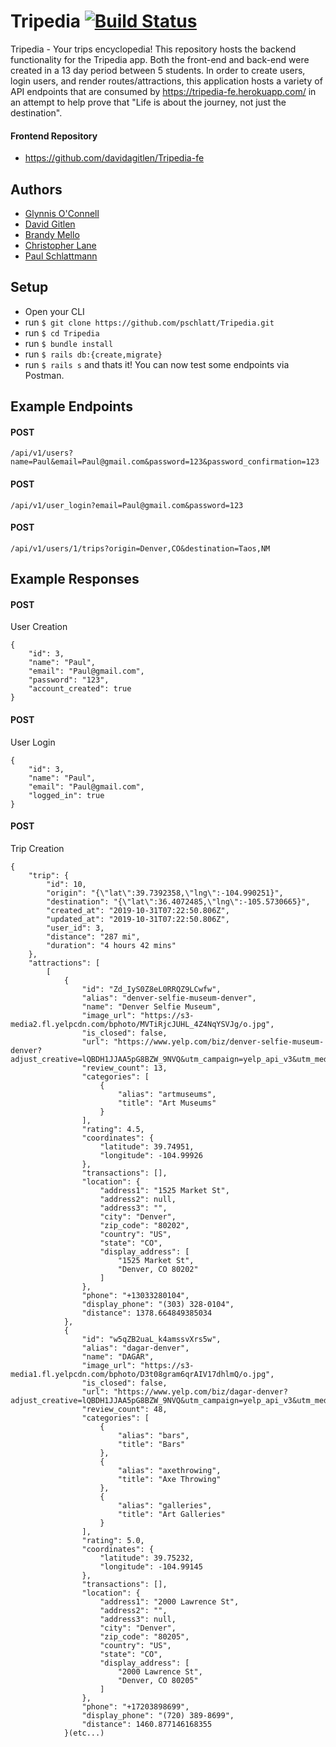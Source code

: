 # Tripedia [![Build Status](https://travis-ci.org/pschlatt/Tripedia.svg?branch=master)](https://travis-ci.org/pschlatt/Tripedia)
Tripedia - Your trips encyclopedia!  This repository hosts the backend functionality for the Tripedia app.  Both the front-end and back-end were created in a 13 day period between 5 students.  In order to create users, login users, and render routes/attractions, this application hosts a variety of API endpoints that are consumed by https://tripedia-fe.herokuapp.com/ in an attempt to help prove that "Life is about the journey, not just the destination".
#### Frontend Repository
- https://github.com/davidagitlen/Tripedia-fe

## Authors
- [Glynnis O'Connell](https://github.com/GlynnisOC)
- [David Gitlen](https://github.com/davidagitlen)
- [Brandy Mello](https://github.com/BrandyMello)
- [Christopher Lane](https://github.com/CLLane)
- [Paul Schlattmann](https://github.com/pschlatt)

## Setup
- Open your CLI 
- run ```$ git clone https://github.com/pschlatt/Tripedia.git```
- run ```$ cd Tripedia```
- run ```$ bundle install```
- run ```$ rails db:{create,migrate}```
- run ```$ rails s``` and thats it! You can now test some endpoints via Postman.

## Example Endpoints 
#### POST 
```/api/v1/users?name=Paul&email=Paul@gmail.com&password=123&password_confirmation=123``` 
#### POST
```/api/v1/user_login?email=Paul@gmail.com&password=123```
#### POST
```/api/v1/users/1/trips?origin=Denver,CO&destination=Taos,NM```

## Example Responses
#### POST 
User Creation
```
{
    "id": 3,
    "name": "Paul",
    "email": "Paul@gmail.com",
    "password": "123",
    "account_created": true
}
```
#### POST 
User Login
```
{
    "id": 3,
    "name": "Paul",
    "email": "Paul@gmail.com",
    "logged_in": true
}
```
#### POST 
Trip Creation
```
{
    "trip": {
        "id": 10,
        "origin": "{\"lat\":39.7392358,\"lng\":-104.990251}",
        "destination": "{\"lat\":36.4072485,\"lng\":-105.5730665}",
        "created_at": "2019-10-31T07:22:50.806Z",
        "updated_at": "2019-10-31T07:22:50.806Z",
        "user_id": 3,
        "distance": "287 mi",
        "duration": "4 hours 42 mins"
    },
    "attractions": [
        [
            {
                "id": "Zd_IyS0Z8eL0RRQZ9LCwfw",
                "alias": "denver-selfie-museum-denver",
                "name": "Denver Selfie Museum",
                "image_url": "https://s3-media2.fl.yelpcdn.com/bphoto/MVTiRjcJUHL_4Z4NqYSVJg/o.jpg",
                "is_closed": false,
                "url": "https://www.yelp.com/biz/denver-selfie-museum-denver?adjust_creative=lQBDH1JJAA5pG8BZW_9NVQ&utm_campaign=yelp_api_v3&utm_medium=api_v3_business_search&utm_source=lQBDH1JJAA5pG8BZW_9NVQ",
                "review_count": 13,
                "categories": [
                    {
                        "alias": "artmuseums",
                        "title": "Art Museums"
                    }
                ],
                "rating": 4.5,
                "coordinates": {
                    "latitude": 39.74951,
                    "longitude": -104.99926
                },
                "transactions": [],
                "location": {
                    "address1": "1525 Market St",
                    "address2": null,
                    "address3": "",
                    "city": "Denver",
                    "zip_code": "80202",
                    "country": "US",
                    "state": "CO",
                    "display_address": [
                        "1525 Market St",
                        "Denver, CO 80202"
                    ]
                },
                "phone": "+13033280104",
                "display_phone": "(303) 328-0104",
                "distance": 1378.664849385034
            },
            {
                "id": "w5qZB2uaL_k4amssvXrs5w",
                "alias": "dagar-denver",
                "name": "DAGAR",
                "image_url": "https://s3-media1.fl.yelpcdn.com/bphoto/D3t08gram6qrAIV17dhlmQ/o.jpg",
                "is_closed": false,
                "url": "https://www.yelp.com/biz/dagar-denver?adjust_creative=lQBDH1JJAA5pG8BZW_9NVQ&utm_campaign=yelp_api_v3&utm_medium=api_v3_business_search&utm_source=lQBDH1JJAA5pG8BZW_9NVQ",
                "review_count": 48,
                "categories": [
                    {
                        "alias": "bars",
                        "title": "Bars"
                    },
                    {
                        "alias": "axethrowing",
                        "title": "Axe Throwing"
                    },
                    {
                        "alias": "galleries",
                        "title": "Art Galleries"
                    }
                ],
                "rating": 5.0,
                "coordinates": {
                    "latitude": 39.75232,
                    "longitude": -104.99145
                },
                "transactions": [],
                "location": {
                    "address1": "2000 Lawrence St",
                    "address2": "",
                    "address3": null,
                    "city": "Denver",
                    "zip_code": "80205",
                    "country": "US",
                    "state": "CO",
                    "display_address": [
                        "2000 Lawrence St",
                        "Denver, CO 80205"
                    ]
                },
                "phone": "+17203898699",
                "display_phone": "(720) 389-8699",
                "distance": 1460.877146168355
            }(etc...)
```


